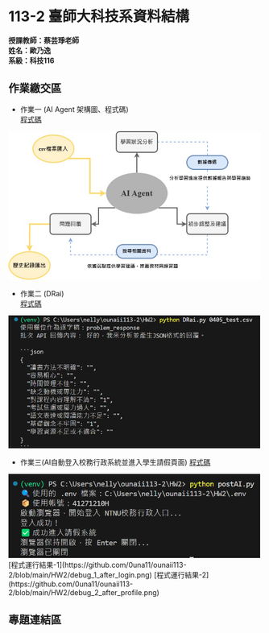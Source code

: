 # 113-2 臺師大科技系資料結構  
__授課教師：蔡芸琤老師__    
__姓名：歐乃逸__    
__系級：科技116__

## 作業繳交區

* 作業一 (AI Agent 架構圖、程式碼)  
[程式碼](https://github.com/0una11/ounaii113-2/blob/main/test/dataAgent.py)  
<img src="https://raw.githubusercontent.com/0una11/ounaii113-2/main/AI%20Agent%20%E6%9E%B6%E6%A7%8B%E5%9C%96.jpg" alt="AI Agent 架構圖" width="500">

* 作業二 (DRai)  
[程式碼](https://github.com/0una11/ounaii113-2/blob/main/HW2/DRai.py)  
<img src="https://raw.githubusercontent.com/0una11/ounaii113-2/main/DRai%E9%81%8B%E8%A1%8C.png" alt="DRai運行" width="500">

* 作業三(AI自動登入校務行政系統並進入學生請假頁面)
[程式碼](https://github.com/0una11/ounaii113-2/blob/main/test/dataAgent.py)
<img src="https://raw.githubusercontent.com/0una11/ounaii113-2/main/postAI.png" alt="loginAI" width="500">
[程式運行結果-1](https://github.com/0una11/ounaii113-2/blob/main/HW2/debug_1_after_login.png)
[程式運行結果-2](https://github.com/0una11/ounaii113-2/blob/main/HW2/debug_2_after_profile.png)

## 專題連結區
